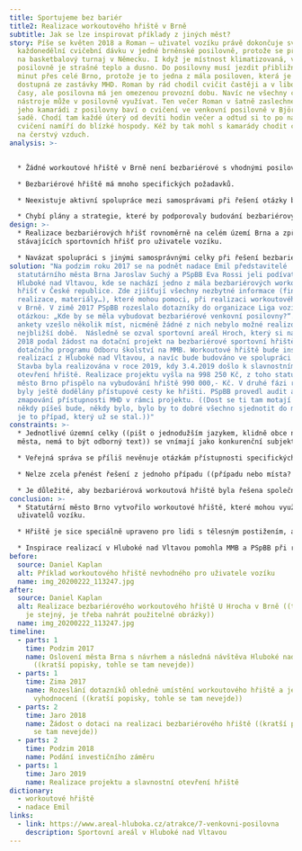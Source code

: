 ```yaml
---
title: Sportujeme bez bariér
title2: Realizace workoutového hřiště v Brně
subtitle: Jak se lze inspirovat příklady z jiných měst?
story: Píše se květen 2018 a Roman – uživatel vozíku právě dokončuje svoji
  každonedělní cvičební dávku v jedné brněnské posilovně, protože se připravuje
  na basketbalový turnaj v Německu. I když je místnost klimatizovaná, v
  posilovně je strašné teplo a dusno. Do posilovny musí jezdit přibližně 45
  minut přes celé Brno, protože je to jedna z mála posiloven, která je dobře
  dostupná ze zastávky MHD. Roman by rád chodil cvičit častěji a v libovolné
  časy, ale posilovna má jen omezenou provozní dobu. Navíc ne všechny cvičební
  nástroje může v posilovně využívat. Ten večer Roman v šatně zaslechne, jak se
  jeho kamarádi z posilovny baví o cvičení ve venkovní posilovně v Björnsonově
  sadě. Chodí tam každé úterý od devíti hodin večer a odtud si to po náročném
  cvičení namíří do blízké hospody. Kéž by tak mohl s kamarády chodit cvičit ven
  na čerstvý vzduch.
analysis: >-
  

  * Žádné workoutové hřiště v Brně není bezbariérové s vhodnými posilovacími stroji, byť se o jeho výstavbě již dlouho uvažuje.

  * Bezbariérové hřiště má mnoho specifických požadavků.

  * Neexistuje aktivní spolupráce mezi samosprávami při řešení otázky bezbariérovosti.

  * Chybí plány a strategie, které by podporovaly budování bezbariérových veřejných prostorů.
design: >-
  * Realizace bezbariérových hřišť rovnoměrně na celém území Brna a zpřístupnění
  stávajících sportovních hřišť pro uživatele vozíku.

  * Navázat spolupráci s jinými samosprávnými celky při řešení bezbariérovosti a vyhledávat příklady dobré praxe.
solution: "Na podzim roku 2017 se na podnět nadace Emil představitelé
  statutárního města Brna Jaroslav Suchý a PSpBB Eva Rossi jeli podívat do
  Hluboké nad Vltavou, kde se nachází jedno z mála bezbariérových workoutových
  hřišť v České republice. Zde zjišťují všechny nezbytné informace (financování,
  realizace, materiály…), které mohou pomoci, při realizaci workoutového hřiště
  v Brně. V zimě 2017 PSpBB rozeslalo dotazníky do organizace Liga vozíčkářů s
  otázkou: „Kde by se měla vybudovat bezbariérové venkovní posilovny?“. Z této
  ankety vzešlo několik míst, nicméně žádné z nich nebylo možné realizovat v
  nejbližší době.  Následně se ozval sportovní areál Hroch, který si na podzim
  2018 podal žádost na dotační projekt na bezbariérové sportovní hřiště v rámci
  dotačního programu Odboru školství na MMB. Workoutové hřiště bude inspirováno
  realizací z Hluboké nad Vltavou, a navíc bude budováno ve spolupráci s PSpBB.
  Stavba byla realizována v roce 2019, kdy 3.4.2019 došlo k slavnostnímu
  otevření hřiště. Realizace projektu vyšla na 998 250 Kč, z toho statutární
  město Brno přispělo na vybudování hřiště 990 000,- Kč. V druhé fázi realizace
  byly ještě dodělány přístupové cesty ke hřišti. PSpBB provedl audit a
  zmapování přístupnosti MHD v rámci projektu. ((Dost se ti tam motají časy,
  někdy píšeš bude, někdy bylo, bylo by to dobré všechno sjednotit do minulosti,
  je to případ, který už se stal.))"
constraints: >-
  * Jednotlivé územní celky ((pišt o jednodužším jazykem, klidně obce nebo
  města, nemá to být odborný text)) se vnímají jako konkurenční subjekty.

  * Veřejná správa se příliš nevěnuje otázkám přístupnosti specifických veřejných prostorů, například sportovních areálů.

  * Nelze zcela přenést řešení z jednoho případu ((případu nebo místa? Mně by přišlo logičtější místa)) na druhý, každá realizace má svá specifika.

  * Je důležité, aby bezbariérová workoutová hřiště byla řešena společně s bezbariérovým přístupem (bezbariérová parkovací místa, zastávka MHD, přístupové cesty). ((tohle není omezení, to je spíš do závěru))
conclusion: >-
  * Statutární město Brno vytvořilo workoutové hřiště, které mohou využívat i
  uživatelů vozíku.

  * Hřiště je sice speciálně upraveno pro lidi s tělesným postižením, ale nic nebrání tomu, aby bylo využíváno širokou veřejností.

  * Inspirace realizací v Hluboké nad Vltavou pomohla MMB a PSpBB při realizaci workoutových hřišť pro získání informací o realizaci projektu, jeho financování a volbu vhodných materiálů. ((Tohle bych víc rozpracoval, byl bych v tomto bodě podrobnější, vlastně zde neodpovídáš na otázku "jak se lze inspirovat", ale "že se lze inspirovat" a to je poměrně málo))
before:
  source: Daniel Kaplan
  alt: Příklad workoutového hřiště nevhodného pro uživatele vozíku
  name: img_20200222_113247.jpg
after:
  source: Daniel Kaplan
  alt: Realizace bezbariérového workoutového hřiště U Hrocha v Brně ((ten obrázek
    je stejný, je třeba nahrát použitelné obrázky))
  name: img_20200222_113247.jpg
timeline:
  - parts: 1
    time: Podzim 2017
    name: Oslovení města Brna s návrhem a následná návštěva Hluboké nad Vltavou
      ((kratší popisky, tohle se tam nevejde))
  - parts: 1
    time: Zima 2017
    name: Rozeslání dotazníků ohledně umístění workoutového hřiště a jeho následné
      vyhodnocení ((kratší popisky, tohle se tam nevejde))
  - parts: 2
    time: Jaro 2018
    name: Žádost o dotaci na realizaci bezbariérového hřiště ((kratší popisky, tohle
      se tam nevejde))
  - parts: 2
    time: Podzim 2018
    name: Podání investičního záměru
  - parts: 1
    time: Jaro 2019
    name: Realizace projektu a slavnostní otevření hřiště
dictionary:
  - workoutové hřiště
  - nadace Emil
links:
  - link: https://www.areal-hluboka.cz/atrakce/7-venkovni-posilovna
    description: Sportovní areál v Hluboké nad Vltavou
---
```

